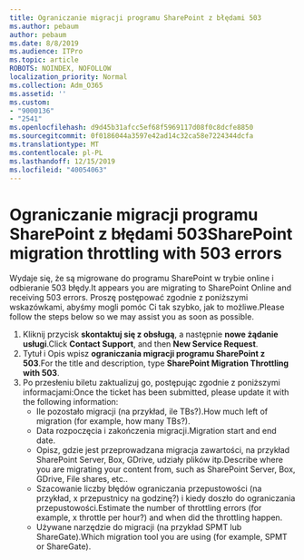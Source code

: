 ```yaml
---
title: Ograniczanie migracji programu SharePoint z błędami 503
ms.author: pebaum
author: pebaum
ms.date: 8/8/2019
ms.audience: ITPro
ms.topic: article
ROBOTS: NOINDEX, NOFOLLOW
localization_priority: Normal
ms.collection: Adm_O365
ms.assetid: ''
ms.custom:
- "9000136"
- "2541"
ms.openlocfilehash: d9d45b31afcc5ef68f5969117d08f0c8dcfe8850
ms.sourcegitcommit: 0f0186044a3597e42ad14c32ca58e7224344dcfa
ms.translationtype: MT
ms.contentlocale: pl-PL
ms.lasthandoff: 12/15/2019
ms.locfileid: "40054063"
---
```

# <a name="sharepoint-migration-throttling-with-503-errors"></a><span data-ttu-id="f0459-102">Ograniczanie migracji programu SharePoint z błędami 503</span><span class="sxs-lookup"><span data-stu-id="f0459-102">SharePoint migration throttling with 503 errors</span></span>

<span data-ttu-id="f0459-103">Wydaje się, że są migrowane do programu SharePoint w trybie online i odbieranie 503 błędy.</span><span class="sxs-lookup"><span data-stu-id="f0459-103">It appears you are migrating to SharePoint Online and receiving 503 errors.</span></span> <span data-ttu-id="f0459-104">Proszę postępować zgodnie z poniższymi wskazówkami, abyśmy mogli pomóc Ci tak szybko, jak to możliwe.</span><span class="sxs-lookup"><span data-stu-id="f0459-104">Please follow the steps below so we may assist you as soon as possible.</span></span> 

1. <span data-ttu-id="f0459-105">Kliknij przycisk **skontaktuj się z obsługą**, a następnie **nowe żądanie usługi**.</span><span class="sxs-lookup"><span data-stu-id="f0459-105">Click **Contact Support**, and then **New Service Request**.</span></span>
2. <span data-ttu-id="f0459-106">Tytuł i Opis wpisz **ograniczania migracji programu SharePoint z 503**.</span><span class="sxs-lookup"><span data-stu-id="f0459-106">For the title and description, type **SharePoint Migration Throttling with 503**.</span></span>
3. <span data-ttu-id="f0459-107">Po przesłeniu biletu zaktualizuj go, postępując zgodnie z poniższymi informacjami:</span><span class="sxs-lookup"><span data-stu-id="f0459-107">Once the ticket has been submitted, please update it with the following information:</span></span>
    - <span data-ttu-id="f0459-108">Ile pozostało migracji (na przykład, ile TBs?).</span><span class="sxs-lookup"><span data-stu-id="f0459-108">How much left of migration (for example, how many TBs?).</span></span>
    - <span data-ttu-id="f0459-109">Data rozpoczęcia i zakończenia migracji.</span><span class="sxs-lookup"><span data-stu-id="f0459-109">Migration start and end date.</span></span>
    - <span data-ttu-id="f0459-110">Opisz, gdzie jest przeprowadzana migracja zawartości, na przykład SharePoint Server, Box, GDrive, udziały plików itp.</span><span class="sxs-lookup"><span data-stu-id="f0459-110">Describe where you are migrating your content from, such as SharePoint Server, Box, GDrive, File shares, etc..</span></span>
    - <span data-ttu-id="f0459-111">Szacowanie liczby błędów ograniczania przepustowości (na przykład, x przepustnicy na godzinę?) i kiedy doszło do ograniczania przepustowości.</span><span class="sxs-lookup"><span data-stu-id="f0459-111">Estimate the number of throttling errors (for example, x throttle per hour?) and when did the throttling happen.</span></span>
    - <span data-ttu-id="f0459-112">Używane narzędzie do migracji (na przykład SPMT lub ShareGate).</span><span class="sxs-lookup"><span data-stu-id="f0459-112">Which migration tool you are using (for example, SPMT or ShareGate).</span></span>


